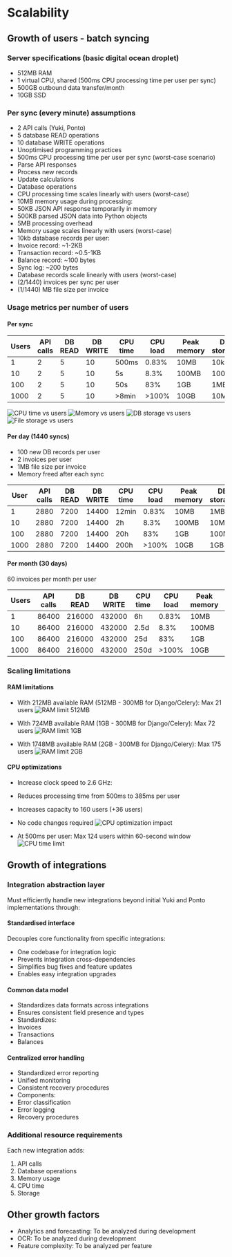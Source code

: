 # Scalability

## Growth of users - batch syncing

### Server specifications (basic digital ocean droplet)
- 512MB RAM
- 1 virtual CPU, shared (500ms CPU processing time per user per sync)
- 500GB outbound data transfer/month
- 10GB SSD

### Per sync (every minute) assumptions
- 2 API calls (Yuki, Ponto)
- 5 database READ operations
- 10 database WRITE operations
- Unoptimised programming practices
- 500ms CPU processing time per user per sync (worst-case scenario)
 - Parse API responses
 - Process new records 
 - Update calculations
 - Database operations
- CPU processing time scales linearly with users (worst-case)
- 10MB memory usage during processing:
 - 50KB JSON API response temporarily in memory
 - 500KB parsed JSON data into Python objects
 - 5MB processing overhead
- Memory usage scales linearly with users (worst-case)
- 10kb database records per user:
 - Invoice record: ~1-2KB
 - Transaction record: ~0.5-1KB
 - Balance record: ~100 bytes
 - Sync log: ~200 bytes
- Database records scale linearly with users (worst-case)
- (2/1440) invoices per sync per user
- (1/1440) MB file size per invoice

### Usage metrics per number of users

#### Per sync
| Users | API calls | DB READ | DB WRITE | CPU time | CPU load | Peak memory | DB storage | File storage |
| --- | --- | --- | --- | --- | --- | --- | --- | --- |
| 1 | 2 | 5 | 10 | 500ms | 0.83% | 10MB | 10kb | 0.002MB |
| 10 | 2 | 5 | 10 | 5s | 8.3% | 100MB | 100kb | 0.02MB |  
| 100 | 2 | 5 | 10 | 50s | 83% | 1GB | 1MB | 0.2MB |
| 1000 | 2 | 5 | 10 | >8min | >100% | 10GB | 10MB | 2MB |

![CPU time vs users](./images/cpu_time_vs_users.png)
![Memory vs users](./images/peak_memory_vs_users.png)
![DB storage vs users](./images/db_storage_vs_users.png)
![File storage vs users](./images/file_storage_vs_users.png)

#### Per day (1440 syncs)
- 100 new DB records per user
- 2 invoices per user
- 1MB file size per invoice
- Memory freed after each sync

| User | API calls | DB READ | DB WRITE | CPU time | CPU load | Peak memory | DB storage | File storage |
| --- | --- | --- | --- | --- | --- | --- | --- | --- |
| 1 | 2880 | 7200 | 14400 | 12min | 0.83% | 10MB | 1MB | 2MB |
| 10 | 2880 | 7200 | 14400 | 2h | 8.3% | 100MB | 10MB | 20MB |
| 100 | 2880 | 7200 | 14400 | 20h | 83% | 1GB | 100MB | 200MB |
| 1000 | 2880 | 7200 | 14400 | 200h | >100% | 10GB | 1GB | 2GB |

#### Per month (30 days)
60 invoices per month per user

| Users | API calls | DB READ | DB WRITE | CPU time | CPU load | Peak memory | DB storage | File storage |
| --- | --- | --- | --- | --- | --- | --- | --- | --- |
| 1 | 86400 | 216000 | 432000 | 6h | 0.83% | 10MB | 30MB | 60MB |
| 10 | 86400 | 216000 | 432000 | 2.5d | 8.3% | 100MB | 300MB | 600MB |
| 100 | 86400 | 216000 | 432000 | 25d | 83% | 1GB | 3GB | 6GB |
| 1000 | 86400 | 216000 | 432000 | 250d | >100% | 10GB | 30GB | 60GB |

### Scaling limitations

#### RAM limitations
- With 212MB available RAM (512MB - 300MB for Django/Celery): Max 21 users
![RAM limit 512MB](./images/peak_memory_adjusted_ram.png)

- With 724MB available RAM (1GB - 300MB for Django/Celery): Max 72 users
![RAM limit 1GB](./images/peak_memory_1gb.png)

- With 1748MB available RAM (2GB - 300MB for Django/Celery): Max 175 users
![RAM limit 2GB](./images/peak_memory_2gb.png)

#### CPU optimizations
- Increase clock speed to 2.6 GHz:
 - Reduces processing time from 500ms to 385ms per user
 - Increases capacity to 160 users (+36 users)
 - No code changes required
![CPU optimization impact](./images/cpu_optimization_impact.png)

- At 500ms per user: Max 124 users within 60-second window
![CPU time limit](./images/cpu_time_limit.png)

## Growth of integrations

### Integration abstraction layer
Must efficiently handle new integrations beyond initial Yuki and Ponto implementations through:

#### Standardised interface
Decouples core functionality from specific integrations:
- One codebase for integration logic
- Prevents integration cross-dependencies
- Simplifies bug fixes and feature updates
- Enables easy integration upgrades

#### Common data model
- Standardizes data formats across integrations
- Ensures consistent field presence and types
- Standardizes:
 - Invoices
 - Transactions
 - Balances

#### Centralized error handling
- Standardized error reporting
- Unified monitoring
- Consistent recovery procedures
- Components:
 - Error classification
 - Error logging
 - Recovery procedures

### Additional resource requirements
Each new integration adds:
1. API calls
2. Database operations
3. Memory usage
4. CPU time
5. Storage

## Other growth factors
- Analytics and forecasting: To be analyzed during development
- OCR: To be analyzed during development  
- Feature complexity: To be analyzed per feature